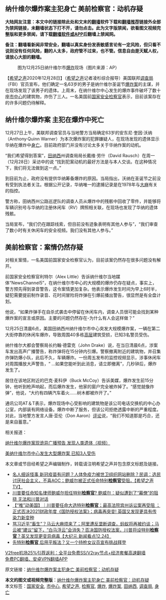  <h2>纳什维尔爆炸案主犯身亡 美前检察官：动机存疑</h2> <p class="notice"><b>大陆网友注意：本文中的链接除此处和文末的<a href="https://github.com/bannedbook/fanqiang" >翻墙</a>软件下载和<a href="https://github.com/killgcd/justmysocks/blob/master/README.md">翻墙推荐</a>链接外全部为禁网链接，未翻墙状态下打不开，请勿点击。此为文字版禁闻，欲看图文视频完整版和更多禁闻，请下载<a href="https://github.com/bannedbook/fanqiang">翻墙软件或APP</a>后翻墙上禁闻网。</p><p>备注：翻墙看新闻非常安全，翻墙以真实身份发表敏感言论有一定风险，但只看不说则没有任何风险，翻的人太多，政府管不过来，也不管。信息自由是天赋人权，请放心大胆的翻墙。</b></p>  <div class="entry"> <figure><figcaption>图为12月25日纳什维尔市<a href="https://www.bannedbook.org/bnews/tag/%e7%88%86%e7%82%b8/" class="st_tag internal_tag" rel="tag" title="标签 爆炸 下的日志">爆炸</a>现场（图片来源：AP）</figcaption></figure> <p>【<span class='wp_keywordlink_affiliate'><a href="https://www.soundofhope.org" title="希望之声" target="_blank">希望之声</a></span>2020年12月28日】（<a href="https://www.bannedbook.org/bnews/tag/%e5%b8%8c%e6%9c%9b%e4%b9%8b%e5%a3%b0/" class="st_tag internal_tag" rel="tag" title="标签 希望之声 下的日志">希望之声</a>记者凌杉综合报导）美国联邦<a href="https://www.bannedbook.org/bnews/tag/%E8%B0%83%E6%9F%A5%E5%B1%80/" class="st_tag internal_tag" rel="tag" title="标签 调查局 下的日志">调查局</a>（FBI）官员宣布，他们确定一名63岁的男子是纳什维尔圣诞节<a href="https://www.bannedbook.org/bnews/tag/%e7%88%86%e7%82%b8%e6%a1%88/" class="st_tag internal_tag" rel="tag" title="标签 爆炸案 下的日志">爆炸案</a>的主谋，并在现场发现了该男子的遗体。上周末，在纳什维尔中心发生的爆炸事件破坏了数十座<a href="https://www.bannedbook.org/bnews/tag/%E5%B8%82%E4%B8%AD%E5%BF%83/" class="st_tag internal_tag" rel="tag" title="标签 市中心 下的日志">市中心</a>的建筑物，炸伤了三人。一名美国前<a href="https://www.bannedbook.org/bnews/tag/%e5%9b%bd%e5%ae%b6%e5%ae%89%e5%85%a8/" class="st_tag internal_tag" rel="tag" title="标签 国家安全 下的日志">国家安全</a><a href="https://www.bannedbook.org/bnews/tag/%e6%a3%80%e5%af%9f%e5%ae%98/" class="st_tag internal_tag" rel="tag" title="标签 检察官 下的日志">检察官</a>表示，目前该案存在的许多问题仍待解释。</p> <h2>纳什维尔爆炸案 主犯在爆炸中死亡</h2> <p>12月27日上午，美联邦调查官员与当地警方当局确定63岁的安东尼·奎因·沃纳（Anthony·Quinn Warner）为本次爆炸案的犯罪嫌疑人，在现场发现的遗体显示华纳在爆炸中<a href="https://www.bannedbook.org/bnews/tag/%E8%BA%AB%E4%BA%A1/" class="st_tag internal_tag" rel="tag" title="标签 身亡 下的日志">身亡</a>。目前政府部门并没有讨论太多关于华纳作案的动机。</p> <p>“我们希望得到答案”，<a href="https://www.bannedbook.org/bnews/tag/%E7%94%B0%E7%BA%B3%E8%A5%BF/" class="st_tag internal_tag" rel="tag" title="标签 田纳西 下的日志">田纳西</a>州调查局局长戴维·劳什（David Rausch）在周一（12月28日）采访中的说 “找到犯案动机的最好方法是与本人交谈。在这种情况下，我们将无法做到这一点。”</p> <p></p> <p>到目前为止，政府没有提供华纳筹备爆炸的原因。当局指出，沃纳在圣诞节之前没有受到执法者关注。根据公开记录，华纳唯一的逮捕记录是在1978年与<span class='wp_keywordlink'><a href="https://www.bannedbook.org/bnews/lifebaike/20181016/1013890.html" title="中国留学生试了一下大麻 结果死在回国路上" target="_blank">大麻</a></span>有关的指控。</p>  <p>警方称，田纳西州公路巡逻队的调查人员从爆炸中的残骸中回收了零件，并能够将车辆识别号与华纳的注册休闲车（RV）牌照相关联，在现场也发现了华纳的遗体残骸。</p> <p>当局宣布，“我们仍在跟踪线索，但目前没有迹象表明有其他人参与”，“我们审查了数小时有关休闲车的安全视频。我们没有其他人参与。”</p> <h2>美前检察官：案情仍然存疑</h2> <p>对相关案情，一名美国前国家安全检察官认为，目前该案仍然存在很多问题没有解开。</p> <p>前国家安全检察官利特尔（Alex Little）告诉纳什维尔当地媒体“NewsChannel5”，在纳什维尔市中心的大规模的爆炸仍存在疑点，事实上，警方预先得到录音警告，这令案情更加复杂。他表示爆炸发生时间为早上6时半，疑犯需要提前制作录音、花时间冒险将炸弹在引爆前播出警告，很显然是有全盘计划。</p> <p>他说，“如果炸弹手在自杀式袭击中停留在休闲车内，调查人员很可能会找到某种爆炸案的宣言或原因。主要的问题仍然存在-为什么有人会这样做？”</p>  <p>12月25日清晨6点，美国田纳西州纳什维尔市中心突发大规模爆炸案，一辆在第二大街停靠的休闲车爆炸，导致周围40多栋<span class='wp_keywordlink_affiliate'><a href="https://www.bannedbook.org/bnews/ccpdope/" title="中共高层内幕" target="_blank">高层</a></span>建筑受损，已知3名警员受伤。</p> <p>纳什维尔大都会警察局长约翰·德雷克（John Drake）说，在当日清晨6点，涉案车发出高声广播警告，称炸弹将在15分钟内引爆。警察撤离附近的建筑物，并召集炸弹防爆小队，此后不久，车辆爆炸。一份周五发布的监控视频显示，涉事休闲车对周围播放大声警告，“ &#8230;如果您能听到此消息，请立即撤离”，几秒钟后，爆炸发生了。</p> <p></p> <p>居住在该地区附近的巴克·麦科伊（Buck McCoy）告诉美媒，爆炸发生前15分钟，他听到枪声响起，而后爆炸发生，他家的窗户完全被炸掉了。“感觉就像炸弹”，他说，“大约有四辆汽车着火&#8230;&#8230;树木都被炸开了。”</p> <p>通讯公司AT＆T表示，爆炸现场中心受影响的建筑物是该公司电话交换机的中心办公室，内部装有网络设备。爆炸中断了服务，但该公司拒绝透露中断的严重程度。对此，当地警方发言人唐·亚伦（Don Aaron）<span class='wp_keywordlink_affiliate'><a href="https://www.bannedbook.org/bnews/comments/" title="新闻评论" target="_blank">评论</a></span>说，“我们不知道那是巧合，还是来自蓄意。”</p>  <p>相关报道：</p> <p><a href="https://www.soundofhope.org/post/457300">纳什维尔爆炸案现诡异广播预告 发现人类遗体（视频）</a></p> <p><a data-ctorig="https://www.soundofhope.org/post/457222" data-cturl="https://www.google.com/url?client=internal-element-cse&amp;cx=007749283119516952101:0iwnfnkwnek&amp;q=https://www.soundofhope.org/post/457222&amp;sa=U&amp;ved=2ahUKEwiIsey8pPHtAhXbJzQIHRJ-BrgQFjACegQICBAC&amp;usg=AOvVaw1GgWSfEhlpeSx9ApZXKs3R" href="https://www.soundofhope.org/post/457222" target="_blank">美纳什维尔市中心发生大型爆炸案 已知3人受伤</a></p> <p>本文章或节目经希望之声编辑制作，转载请注明希望之声并包含原文标题及链接。</p> <ul class='op-related-articles' title='相关阅读'> <li><a href='https://www.bannedbook.org/bnews/cbnews/20201227/1455678.html' target='_blank'>名人细诉怪事 新冠疫苗有问题？人体免疫力被世卫组织网站删除？民调：选民讨厌社会主义，不喜AOC；鲍威尔被正式任命特别<b>检察官</b>受阻，【希望之声TV】</a></li> <li><a href='https://www.bannedbook.org/bnews/bannedvideo/20201227/1455582.html' target='_blank'>川普要任命知名律师鲍威尔担任特别<b>检察官</b>? 鲍威尔：疑似遭到了“幕僚”的阻挠 无法和川普对话</a></li> <li><a href='https://www.bannedbook.org/bnews/bannedvideo/20201225/1454621.html' target='_blank'>【“推”动美国】｜川普要任命大选特别<b>检察官</b>；最高法院宾州诉讼案再受阻 ；正式否决2021财政年度《国防授权法案》；病毒再突变! 英国又发现更具有传染力新变种</a></li> <li><a href='https://www.bannedbook.org/bnews/bannedvideo/20201225/1454607.html' target='_blank'>骂习近平“畜生”？马云大麻烦来了；阿里遭反垄断调查，蚂蚁将再被约谈；马云被“建议”留下，“白马浮云”会消失？否决国防授权法案，川普将设特别<b>检察官</b>？英又发现更变异病毒【大纪元 新闻看点12.24】</a></li> <li><a href='https://www.bannedbook.org/bnews/cnnews/20201225/1454593.html' target='_blank'>先特别<b>检察官</b> 后用平叛法？又一个持枪女议员宣布挑战拜登</a></li> </ul> <p class="texttj"> <a href="https://www.bannedbook.org/forum23/topic22702.html" target="_blank">V2free机场25%引荐返利：全平台免费SS/V2ray节点+经济套餐高速翻墙</a><br/> <a href="https://github.com/bannedbook/fanqiang/wiki/%E7%A6%81%E9%97%BB%E7%BD%91%E5%AE%89%E5%8D%93%E7%BF%BB%E5%A2%99%E6%96%B0%E9%97%BBAPP" target="_blank">免费PC翻墙、安卓VPN翻墙APP</a></p><p>原文链接：<a class="src_link"  href="https://www.soundofhope.org/post/458047" target="_blank">纳什维尔爆炸案主犯身亡 美前检察官：动机存疑</a></p> <a name='sharetosocial'></a>       <div><b>本文的图文或视频完整版</b>：<a href='https://www.bannedbook.org/bnews/comments/20201229/1456760.html'>纳什维尔爆炸案主犯身亡 美前检察官：动机存疑</a></div>  </div><!--END ENTRY--> <div class="postfooter"> <div>本文标签：<a href="https://www.bannedbook.org/bnews/tag/%e5%9b%bd%e5%ae%b6%e5%ae%89%e5%85%a8/" rel="tag">国家安全</a>, <a href="https://www.bannedbook.org/bnews/tag/%E5%B8%82%E4%B8%AD%E5%BF%83/" rel="tag">市中心</a>, <a href="https://www.bannedbook.org/bnews/tag/%e5%b8%8c%e6%9c%9b%e4%b9%8b%e5%a3%b0/" rel="tag">希望之声</a>, <a href="https://www.bannedbook.org/bnews/tag/%e6%a3%80%e5%af%9f%e5%ae%98/" rel="tag">检察官</a>, <a href="https://www.bannedbook.org/bnews/tag/%e7%88%86%e7%82%b8/" rel="tag">爆炸</a>, <a href="https://www.bannedbook.org/bnews/tag/%e7%88%86%e7%82%b8%e6%a1%88/" rel="tag">爆炸案</a>, <a href="https://www.bannedbook.org/bnews/tag/%E7%94%B0%E7%BA%B3%E8%A5%BF/" rel="tag">田纳西</a>, <a href="https://www.bannedbook.org/bnews/tag/%E8%B0%83%E6%9F%A5%E5%B1%80/" rel="tag">调查局</a>, <a href="https://www.bannedbook.org/bnews/tag/%E8%BA%AB%E4%BA%A1/" rel="tag">身亡</a></div>  </div><!--END POSTFOOTER--> 